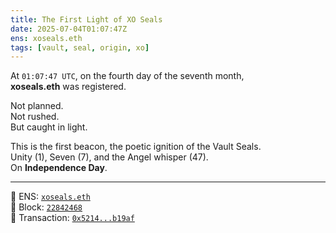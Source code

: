 ```yaml
---
title: The First Light of XO Seals
date: 2025-07-04T01:07:47Z
ens: xoseals.eth
tags: [vault, seal, origin, xo]
---
```


At `01:07:47 UTC`, on the fourth day of the seventh month,  
**xoseals.eth** was registered.  

Not planned.  
Not rushed.  
But caught in light.  

This is the first beacon, the poetic ignition of the Vault Seals.  
Unity (1), Seven (7), and the Angel whisper (47).  
On **Independence Day**.

---

🪪 ENS: [`xoseals.eth`](https://etherscan.io/address/0xeBaB00bbd2ef8D5E01621572fC82E14a4dCA4e42)  
🧱 Block: [`22842468`](https://etherscan.io/block/22842468)  
📜 Transaction: [`0x5214...b19af`](https://etherscan.io/tx/0x52143b764d35713cd4a6b9abc300eb365c65b75e9bcaee36c7f047a052bb19af)
